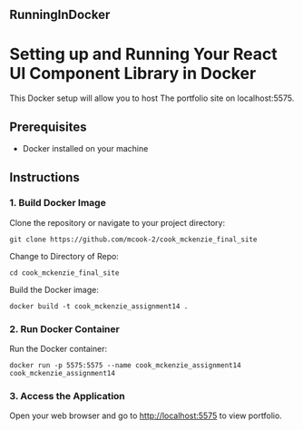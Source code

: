 ## RunningInDocker

# Setting up and Running Your React UI Component Library in Docker

This Docker setup will allow you to host The portfolio site on localhost:5575.

## Prerequisites

- Docker installed on your machine

## Instructions

### 1. Build Docker Image

Clone the repository or navigate to your project directory:

```
git clone https://github.com/mcook-2/cook_mckenzie_final_site
```

Change to Directory of Repo:

```
cd cook_mckenzie_final_site
```

Build the Docker image:

```
docker build -t cook_mckenzie_assignment14 .
```

### 2. Run Docker Container

Run the Docker container:

```
docker run -p 5575:5575 --name cook_mckenzie_assignment14 cook_mckenzie_assignment14
```

### 3. Access the Application

Open your web browser and go to [http://localhost:5575](http://localhost:5575) to view portfolio.